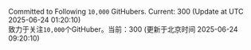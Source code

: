 Committed to Following `10,000` GitHubers. Current: <!-- FOLLOWING_COUNT -->300<!-- FOLLOWING_COUNT --> (Update at UTC <!-- LAST_UPDATED -->2025-06-24 01:20:10<!-- LAST_UPDATED -->)<br>
致力于关注`10,000`个GitHuber。当前：<!-- FOLLOWING_COUNT -->300<!-- FOLLOWING_COUNT --> (更新于北京时间 <!-- LAST_UPDATED_CST -->2025-06-24 09:20:10<!-- LAST_UPDATED_CST -->)
